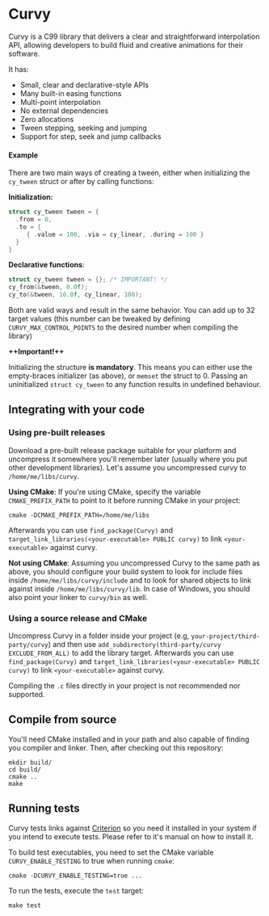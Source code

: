 # Curvy

Curvy is a C99 library that delivers a clear and straightforward
interpolation API, allowing developers to build fluid and creative
animations for their software.

It has:

- Small, clear and declarative-style APIs
- Many built-in easing functions
- Multi-point interpolation
- No external dependencies
- Zero allocations
- Tween stepping, seeking and jumping
- Support for step, seek and jump callbacks

#### Example

There are two main ways of creating a tween, either when initializing
the `cy_tween` struct or after by calling functions:

**Initialization:**
```c
struct cy_tween tween = {
  .from = 0,
  .to = {
     { .value = 100, .via = cy_linear, .during = 100 }
  }
}
```

**Declarative functions**:

```c
struct cy_tween tween = {}; /* IMPORTANT! */
cy_from(&tween, 0.0f); 
cy_to(&tween, 10.0f, cy_linear, 100);
```

Both are valid ways and result in the same behavior. You can add up to
32 target values (this number can be tweaked by defining
`CURVY_MAX_CONTROL_POINTS` to the desired number when compiling the
library)

 **++Important!++**

 Initializing the structure **is mandatory**. This means you can either
 use the empty-braces initializer (as above), or `memset` the struct to
 0\. Passing an uninitialized `struct cy_tween` to any function results
 in undefined behaviour.

## Integrating with your code

### Using pre-built releases

Download a pre-built release package suitable for your platform and
uncompress it somewhere you'll remember later (usually where you put
other development libraries). Let's assume you uncompressed curvy to
`/home/me/libs/curvy`.

**Using CMake**: If you're using CMake, specify the variable
`CMAKE_PREFIX_PATH` to point to it before running CMake in your project:

```shell script
cmake -DCMAKE_PREFIX_PATH=/home/me/libs
```

Afterwards you can use `find_package(Curvy)` and
`target_link_libraries(<your-executable> PUBLIC curvy)` to link
`<your-executable>` against curvy.

**Not using CMake**: Assuming you uncompressed Curvy to the same path as
above, you should configure your build system to look for include files
inside `/home/me/libs/curvy/include` and to look for shared objects to
link against inside `/home/me/libs/curvy/lib`. In case of Windows, you
should also point your linker to `curvy/bin` as well.

### Using a source release and CMake

Uncompress Curvy in a folder inside your project (e.g,
`your-project/third-party/curvy`) and then use
`add_subdirectory(third-party/curvy EXCLUDE_FROM_ALL)` to add the
library target. Afterwards you can use `find_package(Curvy)` and
`target_link_libraries(<your-executable> PUBLIC curvy)` to link
`<your-executable>` against curvy.

Compiling the `.c` files directly in your project is not recommended nor
supported.

## Compile from source

You'll need CMake installed and in your path and also capable of finding
you compiler and linker. Then, after checking out this repository:

```shell script
mkdir build/
cd build/
cmake ..
make
```

## Running tests

Curvy tests links against
[Criterion](http://github.com/Snaipe/Criterion) so you need it installed
in your system if you intend to execute tests. Please refer to it's
manual on how to install it.

To build test executables, you need to set the CMake variable
`CURVY_ENABLE_TESTING` to true when running `cmake`:

```
cmake -DCURVY_ENABLE_TESTING=true ...
```

To run the tests, execute the `test` target:

```
make test
```
